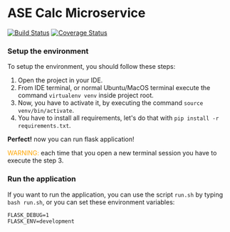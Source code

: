 # ASE Calc Microservice

[![Build Status](https://app.travis-ci.com/96hoshi/ase-c8-lab.svg?branch=master)](https://app.travis-ci.com/96hoshi/ase-c8-lab)
[![Coverage Status](https://coveralls.io/repos/github/96hoshi/ase-c8-lab/badge.svg?branch=master)](https://coveralls.io/github/96hoshi/ase-c8-lab?branch=master)

### Setup the environment

To setup the environment, you should follow these steps:

1. Open the project in your IDE.
2. From IDE terminal, or normal Ubuntu/MacOS terminal execute the command `virtualenv venv` inside project root.
3. Now, you have to activate it, by executing the command `source venv/bin/activate`.
4. You have to install all requirements, let's do that with `pip install -r requirements.txt`.

**Perfect!** now you can run flask application!

<span style="color:orange">WARNING:</span> each time that you open a new terminal session you have
to execute the step 3.


### Run the application

If you want to run the application, you can use the script `run.sh` by typing `bash run.sh`,
or you can set these environment variables:

```
FLASK_DEBUG=1
FLASK_ENV=development
```
